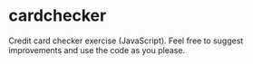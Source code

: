 # cardchecker
Credit card checker exercise (JavaScript).
Feel free to suggest improvements and use the code as you please.

